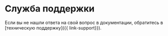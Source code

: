 # Служба поддержки


Если вы не нашли ответа на свой вопрос в документации, обратитесь в [техническую поддержку]({{ link-support}}).
